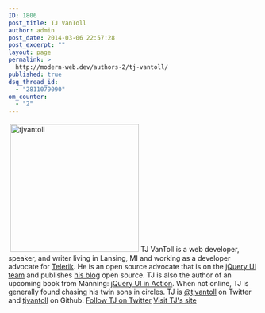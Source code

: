 ```yaml
---
ID: 1806
post_title: TJ VanToll
author: admin
post_date: 2014-03-06 22:57:28
post_excerpt: ""
layout: page
permalink: >
  http://modern-web.dev/authors-2/tj-vantoll/
published: true
dsq_thread_id:
  - "2811079090"
om_counter:
  - "2"
---
```

[<img class="size-full wp-image-1807 alignright" style="margin: 4px;" alt="tjvantoll" src="http://flippinawesome.org/wp-content/uploads/2014/03/tjvantoll.jpg" width="259" height="258" />][1]TJ VanToll is a web developer, speaker, and writer living in Lansing, MI and working as a developer advocate for <a href="http://www.telerik.com/" rel="noreferrer">Telerik</a>. He is an open source advocate that is on the <a href="http://jqueryui.com/about/" rel="noreferrer">jQuery UI team</a> and publishes <a href="http://tjvantoll.com/" rel="noreferrer">his blog</a> open source. TJ is also the author of an upcoming book from Manning: <a href="http://affiliate.manning.com/idevaffiliate.php?id=1296_377" rel="noreferrer">jQuery UI in Action</a>. When not online, TJ is generally found chasing his twin sons in circles. TJ is <a href="https://twitter.com/tjvantoll" rel="noreferrer">@tjvantoll</a> on Twitter and <a href="https://github.com/tjvantoll" rel="noreferrer">tjvantoll</a> on Github. [Follow TJ on Twitter][2] [Visit TJ's site][3]

 [1]: http://flippinawesome.org/wp-content/uploads/2014/03/tjvantoll.jpg
 [2]: https://twitter.com/tjvantoll
 [3]: http://tjvantoll.com/